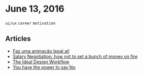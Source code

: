 # June 13, 2016

`ui/ux` `career` `motivation`

## Articles

- [Faz uma animação legal aí!](http://tableless.com.br/faz-uma-animacao-legal-ai/)
- [Salary Negotiation: how not to set a bunch of money on fire](https://medium.freecodecamp.com/salary-negotiation-how-not-to-set-a-bunch-of-money-on-fire-605aabbaf84b#.2zdklb39z)
- [The Ideal Design Workflow](https://medium.freecodecamp.com/salary-negotiation-how-not-to-set-a-bunch-of-money-on-fire-605aabbaf84b#.2zdklb39z)
- [You have the power to say No](https://medium.com/hi-my-name-is-jon/you-have-the-power-to-say-no-7d275ca6ea51#.xkvuu9956)
